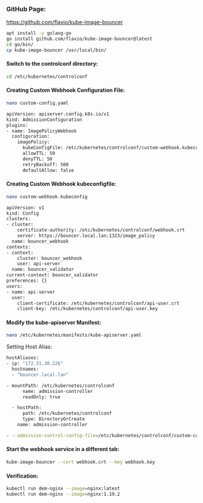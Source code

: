 ### GitHub Page:

https://github.com/flavio/kube-image-bouncer


```sh
apt install -y golang-go
go install github.com/flavio/kube-image-bouncer@latest
cd go/bin/
cp kube-image-bouncer /usr/local/bin/
```

#### Switch to the controlconf directory:
```sh
cd /etc/kubernetes/controlconf
```
#### Creating Custom Webhook Configuration File:
```sh
nano custom-config.yaml
```
```sh
apiVersion: apiserver.config.k8s.io/v1
kind: AdmissionConfiguration
plugins:
- name: ImagePolicyWebhook
  configuration:
    imagePolicy:
      kubeConfigFile: /etc/kubernetes/controlconf/custom-webhook.kubeconfig
      allowTTL: 50
      denyTTL: 50
      retryBackoff: 500
      defaultAllow: false
```

#### Creating Custom Webhook kubeconfigfile:
```sh
nano custom-webhook.kubeconfig
```
```sh
apiVersion: v1
kind: Config
clusters:
- cluster:
    certificate-authority: /etc/kubernetes/controlconf/webhook.crt
    server: https://bouncer.local.lan:1323/image_policy
  name: bouncer_webhook
contexts:
- context:
    cluster: bouncer_webhook
    user: api-server
  name: bouncer_validator
current-context: bouncer_validator
preferences: {}
users:
- name: api-server
  user:
    client-certificate: /etc/kubernetes/controlconf/api-user.crt
    client-key: /etc/kubernetes/controlconf/api-user.key
```
#### Modify the kube-apiserver Manifest:
```sh
nano /etc/kubernetes/manifests/kube-apiserver.yaml
```
 Setting Host Alias:
```sh
hostAliases:
- ip: "172.31.30.226"
  hostnames:
  - "bouncer.local.lan"

- mountPath: /etc/kubernetes/controlconf
      name: admission-controller
      readOnly: true
```
```sh
  - hostPath:
      path: /etc/kubernetes/controlconf
      type: DirectoryOrCreate
    name: admission-controller
```
```sh
- --admission-control-config-file=/etc/kubernetes/controlconf/custom-config.yaml
```
#### Start the webhook service in a different tab:
```sh
kube-image-bouncer --cert webhook.crt --key webhook.key
```
#### Verification:
```sh
kubectl run dem-nginx --image=nginx:latest
kubectl run dem-nginx --image=nginx:1.19.2
```
